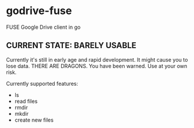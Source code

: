 # godrive-fuse
FUSE Google Drive client in go

## CURRENT STATE: BARELY USABLE

Currently it's still in early age and rapid development.
It might cause you to lose data.
THERE ARE DRAGONS.
You have been warned. Use at your own risk.

Currently supported features:

- ls
- read files
- rmdir
- mkdir
- create new files
